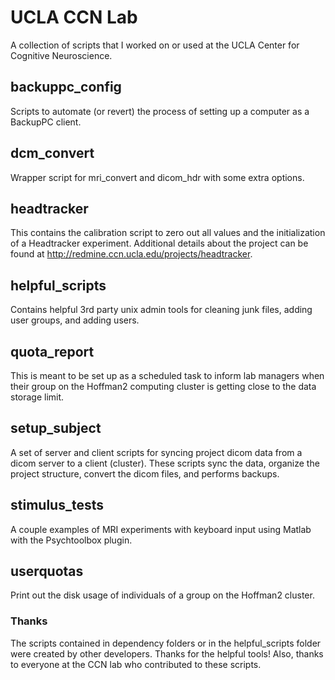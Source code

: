 UCLA CCN Lab
============

A collection of scripts that I worked on or used at the UCLA Center for Cognitive Neuroscience.

## backuppc_config

Scripts to automate (or revert) the process of setting up a computer as a BackupPC client.

## dcm_convert

Wrapper script for mri_convert and dicom_hdr with some extra options.

## headtracker

This contains the calibration script to zero out all values and the initialization of a Headtracker experiment.
Additional details about the project can be found at http://redmine.ccn.ucla.edu/projects/headtracker.

## helpful_scripts

Contains helpful 3rd party unix admin tools for cleaning junk files, adding user groups, and adding users.

## quota_report

This is meant to be set up as a scheduled task to inform lab managers when their group on the Hoffman2
computing cluster is getting close to the data storage limit.

## setup_subject

A set of server and client scripts for syncing project dicom data from a dicom server to a client (cluster).
These scripts sync the data, organize the project structure, convert the dicom files, and performs backups.

## stimulus_tests

A couple examples of MRI experiments with keyboard input using Matlab with the Psychtoolbox plugin.

## userquotas

Print out the disk usage of individuals of a group on the Hoffman2 cluster.


### Thanks

The scripts contained in dependency folders or in the helpful_scripts folder were created by other developers.
Thanks for the helpful tools! Also, thanks to everyone at the CCN lab who contributed to these scripts.
